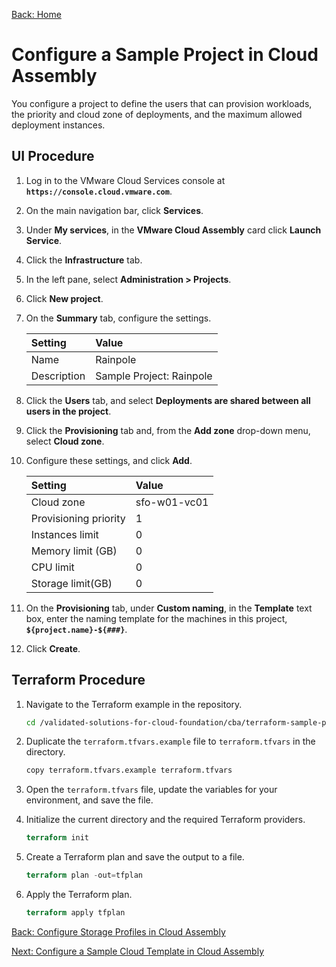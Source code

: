 [Back: Home](README.md)

# Configure a Sample Project in Cloud Assembly

You configure a project to define the users that can provision workloads, the priority and cloud zone of deployments, and the maximum allowed deployment instances.

## UI Procedure

1. Log in to the VMware Cloud Services console at **`https://console.cloud.vmware.com`**.

2. On the main navigation bar, click **Services**.

3. Under **My services**, in the **VMware Cloud Assembly** card click **Launch Service**.

4. Click the **Infrastructure** tab.

5. In the left pane, select **Administration > Projects**.

6. Click **New project**.

7. On the **Summary** tab, configure the settings.

    | **Setting**  | **Value**                |
    | :-           | :-                       |
    | Name         | Rainpole                 |
    | Description  | Sample Project: Rainpole |

8. Click the **Users** tab, and select **Deployments are shared between all users in the project**.

9. Click the **Provisioning** tab and, from the **Add zone** drop-down menu, select **Cloud zone**.

10. Configure these settings, and click **Add**.

    | **Setting**           | **Value**    |
    | :-                    | :-           |
    | Cloud zone            | sfo-w01-vc01 |
    | Provisioning priority | 1            |
    | Instances limit       | 0            |
    | Memory limit (GB)     | 0            |
    | CPU limit             | 0            |
    | Storage limit(GB)     | 0            |

11. On the **Provisioning** tab, under **Custom naming**, in the **Template** text box, enter the naming template for the machines in this project, **`${project.name}-${###}`**.

12. Click **Create**.

## Terraform Procedure

1. Navigate to the Terraform example in the repository.

    ```bash
    cd /validated-solutions-for-cloud-foundation/cba/terraform-sample-project/10-cloud-assembly-project
    ```

2. Duplicate the `terraform.tfvars.example` file to `terraform.tfvars` in the directory.

    ```bash
    copy terraform.tfvars.example terraform.tfvars
    ```

3. Open the `terraform.tfvars` file, update the variables for your environment, and save the file.

4. Initialize the current directory and the required Terraform providers.

    ```terraform
    terraform init
    ```

5. Create a Terraform plan and save the output to a file.

    ```terraform
    terraform plan -out=tfplan
    ```

6. Apply the Terraform plan.

    ```terraform
    terraform apply tfplan
    ```

[Back: Configure Storage Profiles in Cloud Assembly](9-configure-storage-profile.md)

[Next: Configure a Sample Cloud Template in Cloud Assembly](11-configure-cloud-template.md)
